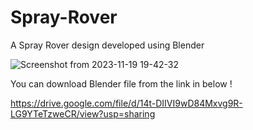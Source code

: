 # Spray-Rover
A Spray Rover design developed using Blender


![Screenshot from 2023-11-19 19-42-32](https://github.com/Krupal-create/Spray-Rover/assets/85097081/f9999586-186a-4f1a-a47c-f86dba49ffd4)


You can download Blender file from the link in below !

https://drive.google.com/file/d/14t-DIIVI9wD84Mxvg9R-LG9YTeTzweCR/view?usp=sharing
